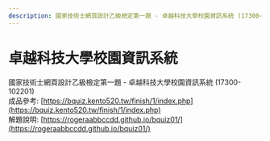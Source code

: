 ```yaml
---
description: 國家技術士網頁設計乙級檢定第一題 - 卓越科技大學校園資訊系統 (17300-102201)
---
```


# 卓越科技大學校園資訊系統

國家技術士網頁設計乙級檢定第一題 - 卓越科技大學校園資訊系統 \(17300-102201\)  
成品參考: [https://bquiz.kento520.tw/finish/1/index.php](https://bquiz.kento520.tw/finish/1/index.php)  
解題說明: [https://rogeraabbccdd.github.io/bquiz01/](https://rogeraabbccdd.github.io/bquiz01/)



